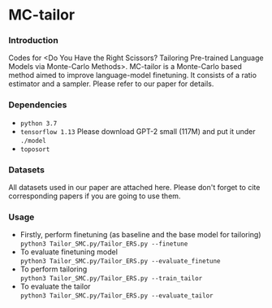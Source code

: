 # MC-tailor

### Introduction
Codes for <Do You Have the Right Scissors? Tailoring Pre-trained Language Models via Monte-Carlo Methods>. MC-tailor is a Monte-Carlo based method aimed to improve language-model finetuning. It consists of a ratio estimator and a sampler. Please refer to our paper for details.

### Dependencies
- `python 3.7`
- `tensorflow 1.13` Please download GPT-2 small (117M) and put it under `./model` 
- `toposort`

### Datasets
All datasets used in our paper are attached here. Please don't forget to cite corresponding papers if you are going to use them.

### Usage
- Firstly, perform finetuning (as baseline and the base model for tailoring)\
  `python3 Tailor_SMC.py/Tailor_ERS.py --finetune`
- To evaluate finetuning model\
  `python3 Tailor_SMC.py/Tailor_ERS.py --evaluate_finetune`
- To perform tailoring\
  `python3 Tailor_SMC.py/Tailor_ERS.py --train_tailor`
- To evaluate the tailor\
  `python3 Tailor_SMC.py/Tailor_ERS.py --evaluate_tailor`
